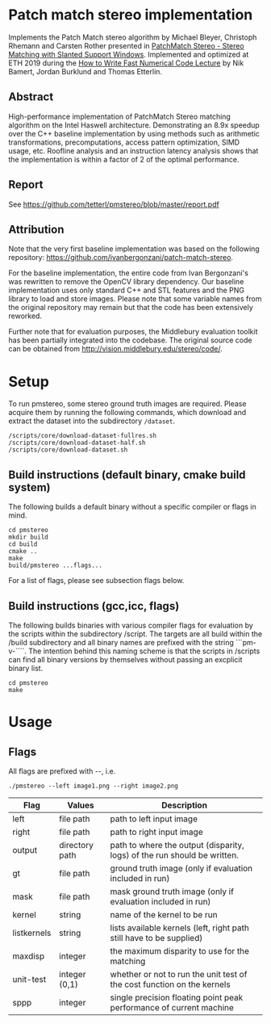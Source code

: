 # Patch match stereo implementation

Implements the Patch Match stereo algorithm by Michael Bleyer, Christoph Rhemann and Carsten Rother presented in [PatchMatch Stereo - Stereo Matching with Slanted Support Windows](https://microsoft.com/en-us/research/wp-content/uploads/2011/01/PatchMatchStereo_BMVC2011_6MB.pdf). Implemented and optimized at ETH 2019 during the [How to Write Fast Numerical Code Lecture](https://acl.inf.ethz.ch/teaching/fastcode/2019/) by Nik Bamert, Jordan Burklund and Thomas Etterlin.

## Abstract

High-performance implementation of PatchMatch Stereo matching algorithm on the Intel Haswell architecture. Demonstrating an 8.9x speedup over the C++ baseline implementation by using methods such as arithmetic transformations, precomputations, access pattern optimization, SIMD usage, etc.
Roofline analysis and an instruction latency analysis shows that the implementation is within a factor of 2 of the optimal performance.

## Report

See https://github.com/tetterl/pmstereo/blob/master/report.pdf

## Attribution 
Note that the very first baseline implementation was based on the following repository: https://github.com/ivanbergonzani/patch-match-stereo.

For the baseline implementation, the entire code from Ivan Bergonzani's was rewritten to remove the OpenCV library dependency.
Our baseline implementation uses only standard C++ and STL features and the PNG library to load and store images.
Please note that some variable names from the original repository may remain but that the code has been extensively reworked.

Further note that for evaluation purposes, the Middlebury evaluation toolkit has been partially integrated into the codebase. The original
source code can be obtained from http://vision.middlebury.edu/stereo/code/. 


# Setup
To run pmstereo, some stereo ground truth images are required. Please acquire them by running the following commands,
which download and extract the dataset into the subdirectory ```/dataset```.

```
/scripts/core/download-dataset-fullres.sh 
/scripts/core/download-dataset-half.sh 
/scripts/core/download-dataset.sh 
```

## Build instructions (default binary, cmake build system)
The following builds a default binary without a specific compiler or flags in mind.

```
cd pmstereo
mkdir build
cd build
cmake ..
make
build/pmstereo ...flags... 
```
For a list of flags, please see subsection flags below.

## Build instructions (gcc,icc, flags)
The following builds binaries with various compiler flags for evaluation by the scripts within the subdirectory /script.
The targets are all build within the /build subdirectory and all binary names are prefixed with the string ```pm-v-````.
The intention behind this naming scheme is that the scripts in /scripts can find all binary versions by themselves without
passing an excplicit binary list.

```
cd pmstereo
make

```

# Usage 

## Flags 
All flags are prefixed with --, i.e. 

```
./pmstereo --left image1.png --right image2.png 
```

| Flag        | Values          | Description                                                               |
|-------------|-----------------|---------------------------------------------------------------------------|
| left        | file  path      | path to left input image                                                  |
| right       | file path       | path to right input image                                                 |
| output      | directory path  | path to where the output (disparity, logs) of the run should be written.  |
| gt          | file path       | ground truth image (only if evaluation included in run)                   |
| mask        | file path       | mask ground truth image (only if evaluation included in run)              |
| kernel      | string          | name of the kernel to be run                                              |
| listkernels | string          | lists available kernels (left, right path still have to be supplied)      |
| maxdisp     | integer         | the maximum disparity to use for the matching                             |
| unit-test   | integer (0,1)   | whether or not to run the unit test of the cost function on the kernels   |
| sppp        | integer         | single precision floating point peak performance of current machine       |


